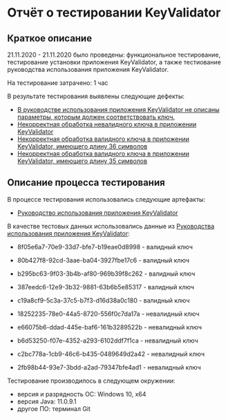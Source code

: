 # Отчёт о тестировании KeyValidator

## Краткое описание

21.11.2020 - 21.11.2020 было проведены: функциональное тестирование, тестирование установки приложения KeyValidator, а также тестиование руководства использования приложения KeyValidator.

На тестирование затрачено: 1 час

В результате тестирования выявлены следующие дефекты:
* [В руководстве использования приложения KeyValidator не описаны параметры, которым должен соответствовать ключ.](https://github.com/DariaZinchenko/netology_java_11/issues/4)
* [Некорректная обработка невалидного ключа в приложении KeyValidator](https://github.com/DariaZinchenko/netology_java_11/issues/3)
* [Некорректная обработка валидного ключа в приложении KeyValidator, имеющего длину 36 символов](https://github.com/DariaZinchenko/netology_java_11/issues/2)
* [Некорректная обработка валидного ключа в приложении KeyValidator, имеющего длину 35 символов](https://github.com/DariaZinchenko/netology_java_11/issues/1)

## Описание процесса тестирования

В процессе тестирования использовались следующие артефакты:
* [Руководство использования приложения KeyValidator](https://github.com/netology-code/javaqa-homeworks/blob/master/intro/user-manual.md)

В качестве тестовых данных использовались данные из [Руководства использования приложения KeyValidator](https://github.com/netology-code/javaqa-homeworks/blob/master/intro/user-manual.md):
* 8f05e6a7-70e9-33d7-bfe7-b19eae0d8998 - валидный ключ
* 80b427f8-92cd-3aae-ba04-3927fbe17c6 - валидный ключ
* b295bc63-9f03-3b4b-af80-969b39f8c262 - валидный ключ
* 387eedc6-12e9-3b32-9881-63b6b5e85317 - валидный ключ
* c19a8cf9-5c3a-37c5-b7f3-d16d38a0c180 - валидный ключ

* 18252235-78e0-44a5-8720-556f0c7da17a - невалидный ключ
* e66075b6-ddad-445e-baf6-161b3289522b - невалидный ключ
* b6d53250-f07e-4352-a293-6102ddf7f1ca - невалидный ключ
* c2bc778a-1cb9-46c6-b435-0489649d2a42 - невалидный ключ
* 2fb98b44-93e7-3bdd-a2ad-79347bfe4ad1 - невалидный ключ

Тестирование производилось в следующем окружении:
* версия и разрядность ОС: Windows 10, x64
* версия Java: 11.0.9.1
* другое ПО: терминал Git
